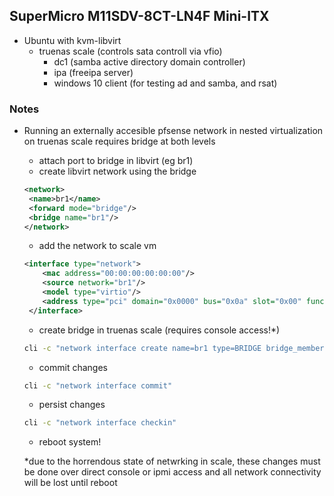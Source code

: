 ## SuperMicro M11SDV-8CT-LN4F Mini-ITX
- Ubuntu with kvm-libvirt
  - truenas scale (controls sata controll via vfio)
    - dc1 (samba active directory domain controller)
    - ipa (freeipa server)
    - windows 10 client (for testing ad and samba, and rsat)


### Notes

- Running an externally accesible pfsense network in nested virtualization on truenas scale requires bridge at both levels
   - attach port to bridge in libvirt (eg br1)
   - create libvirt network using the bridge
   ```xml
   <network>
    <name>br1</name>
    <forward mode="bridge"/>
    <bridge name="br1"/>
  </network>
  ```
  - add the network to scale vm
  ```xml
  <interface type="network">
      <mac address="00:00:00:00:00:00"/>
      <source network="br1"/>
      <model type="virtio"/>
      <address type="pci" domain="0x0000" bus="0x0a" slot="0x00" function="0x0"/>
   </interface>
   ```
   - create bridge in truenas scale (requires console access!*)
   ```bash
   cli -c "network interface create name=br1 type=BRIDGE bridge_members=enp2s0"
   ```
   - commit changes
  ```bash
  cli -c "network interface commit"
  ```
  - persist changes
  ```bash
  cli -c "network interface checkin"
  ```
  - reboot system!
  
 
  
  *due to the horrendous state of netwrking in scale, these changes must be done over direct console or ipmi access and all network connectivity will be lost until reboot
 

